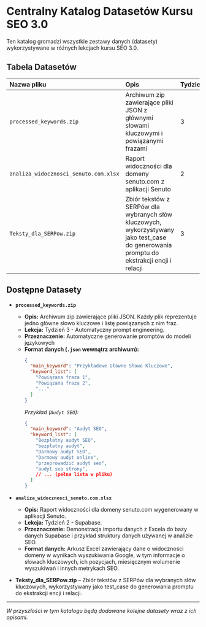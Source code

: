 # Centralny Katalog Datasetów Kursu SEO 3.0

Ten katalog gromadzi wszystkie zestawy danych (datasety) wykorzystywane w różnych lekcjach kursu SEO 3.0.

## Tabela Datasetów

| Nazwa pliku | Opis | Tydzień | Lekcja | Link |
|:------------|:-----|:--------|:-------|:-----|
| `processed_keywords.zip` | Archiwum zip zawierające pliki JSON z głównymi słowami kluczowymi i powiązanymi frazami | 3 | Automatyczny prompt engineering | [Pobierz](processed_keywords.zip) |
| `analiza_widocznosci_senuto.com.xlsx` | Raport widoczności dla domeny senuto.com z aplikacji Senuto | 2 | Supabase | [Pobierz](analiza_widocznosci_senuto.com.xlsx) |
| `Teksty_dla_SERPow.zip` | Zbiór tekstów z SERPów dla wybranych słów kluczowych, wykorzystywany jako test_case do generowania promptu do ekstrakcji encji i relacji | 3 | Tworzenie własnego promptu w praktyce | [Pobierz](Teksty_dla_SERPow.zip) |

## Dostępne Datasety

*   **`processed_keywords.zip`**
    *   **Opis:** Archiwum zip zawierające pliki JSON. Każdy plik reprezentuje jedno główne słowo kluczowe i listę powiązanych z nim fraz.
    *   **Lekcja:** Tydzień 3 - Automatyczny prompt engineering.
    *   **Przeznaczenie:** Automatyczne generowanie promptów do modeli językowych
    *   **Format danych (`.json` wewnątrz archiwum):**
        ```json
        {
          "main_keyword": "Przykładowe Główne Słowo Kluczowe",
          "keyword_list": [
            "Powiązana fraza 1",
            "Powiązana fraza 2",
            "..."
          ]
        }
        ```
        *Przykład (`Audyt SEO`):*
        ```json
        {
          "main_keyword": "Audyt SEO",
          "keyword_list": [
            "Bezpłatny audyt SEO",
            "bezpłatny audyt",
            "Darmowy audyt SEO",
            "Darmowy audyt online",
            "przeprowadzić audyt seo",
            "audyt seo strony",
            // ... (pełna lista w pliku)
          ]
        }
        ```

*   **`analiza_widocznosci_senuto.com.xlsx`**
    *   **Opis:** Raport widoczności dla domeny senuto.com wygenerowany w aplikacji Senuto.
    *   **Lekcja:** Tydzień 2 - Supabase.
    *   **Przeznaczenie:** Demonstracja importu danych z Excela do bazy danych Supabase i przykład struktury danych używanej w analizie SEO.
    *   **Format danych:** Arkusz Excel zawierający dane o widoczności domeny w wynikach wyszukiwania Google, w tym informacje o słowach kluczowych, ich pozycjach, miesięcznym wolumenie wyszukiwań i innych metrykach SEO.

* **Teksty_dla_SERPow.zip** – Zbiór tekstów z SERPów dla wybranych słów kluczowych, wykorzystywany jako test_case do generowania promptu do ekstrakcji encji i relacji.

---

*W przyszłości w tym katalogu będą dodawane kolejne datasety wraz z ich opisami.* 